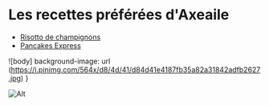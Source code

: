 # Les recettes préférées d'Axeaile 
- [Risotto de champignons][id]
- [Pancakes Express][id1]
  
[id]: risotto.md
[id1]: pancakesexpress.md

![body] 
    background-image: url (https://i.pinimg.com/564x/d8/4d/41/d84d41e4187fb35a82a31842adfb2627.jpg)
}

![Alt](https://i.pinimg.com/564x/d8/4d/41/d84d41e4187fb35a82a31842adfb2627.jpg)
